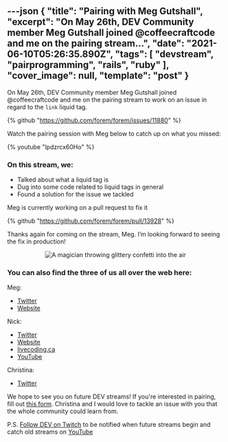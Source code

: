 ---json
{
  "title": "Pairing with Meg Gutshall",
  "excerpt": "On May 26th, DEV Community member Meg Gutshall joined @coffeecraftcode and me on the pairing stream...",
  "date": "2021-06-10T05:26:35.890Z",
  "tags": [
    "devstream",
    "pairprogramming",
    "rails",
    "ruby"
  ],
  "cover_image": null,
  "template": "post"
}
---
On <time datetime="2021-05-26">May 26th</time>, DEV Community member Meg Gutshall joined @coffeecraftcode and me on the pairing stream to work on an issue in regard to the `link` liquid tag. 

{% github "https://github.com/forem/forem/issues/11880" %}

Watch the pairing session with Meg below to catch up on what you missed:

{% youtube "lpdzrcx60Ho" %}

### On this stream, we:

* Talked about what a liquid tag is
* Dug into some code related to liquid tags in general
* Found a solution for the issue we tackled

Meg is currently working on a pull request to fix it

{% github "https://github.com/forem/forem/pull/13928" %}

Thanks again for coming on the stream, Meg. I’m looking forward to seeing the fix in production!

<center>

![A magician throwing glittery confetti into the air](https://media.giphy.com/media/s2qXK8wAvkHTO/giphy.gif)

</center>

### You can also find the three of us all over the web here:

Meg:

* [Twitter](https://twitter.com/meg_gutshall)
* [Website](http://meghangutshall.com)

Nick:

* [Twitter](https://twitter.com/nickytonline)
* [Website](https://iamdeveloper.com/)
* [livecoding.ca](https://livecoding.ca)
* [YouTube](https://youtube.iamdeveloper.com)

Christina:

* [Twitter](https://twitter.com/coffeecraftcode)

We hope to see you on future DEV streams! If you're interested in pairing, fill out [this form](https://iamdeveloper.com/pair). Christina and I would love to tackle an issue with you that the whole community could learn from.

P.S. [Follow DEV on Twitch](https://twitch.tv/thepracticaldev) to be notified when future streams begin and catch old streams on [YouTube](https://www.youtube.com/c/thepracticaldevteam)


